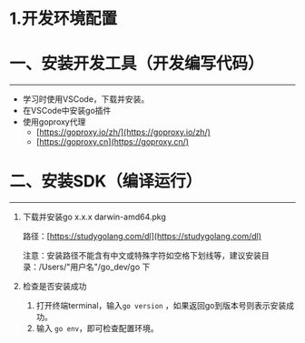 # 1.开发环境配置

# 一、安装开发工具（开发编写代码）

---

- 学习时使用VSCode，下载并安装。
- 在VSCode中安装go插件
- 使用goproxy代理
    - [https://goproxy.io/zh/](https://goproxy.io/zh/)
    - [https://goproxy.cn](https://goproxy.cn/)

# 二、安装SDK（编译运行）

---

1. 下载并安装go x.x.x darwin-amd64.pkg

    路径：[https://studygolang.com/dl](https://studygolang.com/dl)

    注意：安装路径不能含有中文或特殊字符如空格下划线等，建议安装目录：/Users/"用户名"/go_dev/go 下

2. 检查是否安装成功
    1. 打开终端terminal，输入`go version` ，如果返回go到版本号则表示安装成功。
    2. 输入 `go env`，即可检查配置环境。
